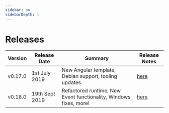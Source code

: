 ```yaml
---
sidebar: on
sidebarDepth: 1
---
```


# Releases 

| Version  | Release Date   |                   Summary               | Release Notes |
| -------- | -------------- | --------------------------------------- | ------------- |
| v0.17.0  | 1st July 2019  | New Angular template, Debian support, tooling updates  | [here](./v0.17.0.md) |
| v0.18.0  | 19th Sept 2019 | Refactored runtime, New Event functionality, Windows fixes, more!  | [here](./v0.18.0.md) |
